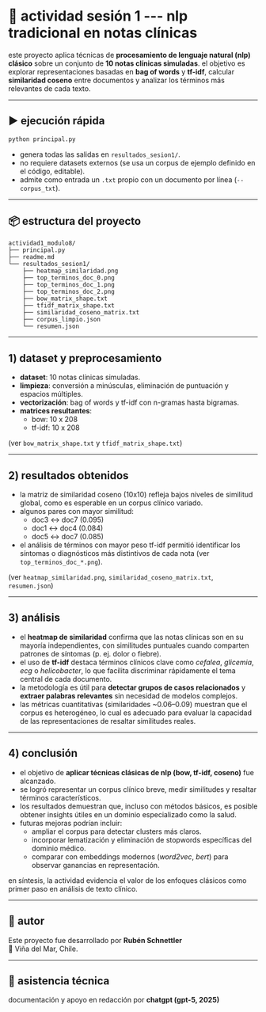 # 📘 actividad sesión 1 --- nlp tradicional en notas clínicas

este proyecto aplica técnicas de **procesamiento de lenguaje natural (nlp) clásico** sobre un
conjunto de **10 notas clínicas simuladas**. el objetivo es explorar representaciones basadas en
**bag of words** y **tf-idf**, calcular **similaridad coseno** entre documentos y analizar los
términos más relevantes de cada texto.

---

## ▶️ ejecución rápida

```bash
python principal.py
```

- genera todas las salidas en `resultados_sesion1/`.  
- no requiere datasets externos (se usa un corpus de ejemplo definido en el código, editable).  
- admite como entrada un `.txt` propio con un documento por línea (`--corpus_txt`).  

---

## 📦 estructura del proyecto

```
actividad1_modulo8/
├── principal.py
├── readme.md
└── resultados_sesion1/
    ├── heatmap_similaridad.png
    ├── top_terminos_doc_0.png
    ├── top_terminos_doc_1.png
    ├── top_terminos_doc_2.png
    ├── bow_matrix_shape.txt
    ├── tfidf_matrix_shape.txt
    ├── similaridad_coseno_matrix.txt
    ├── corpus_limpio.json
    └── resumen.json
```

---

## 1) dataset y preprocesamiento

- **dataset**: 10 notas clínicas simuladas.  
- **limpieza**: conversión a minúsculas, eliminación de puntuación y espacios múltiples.  
- **vectorización**: bag of words y tf-idf con n-gramas hasta bigramas.  
- **matrices resultantes**:  
  - bow: 10 x 208  
  - tf-idf: 10 x 208  

(ver `bow_matrix_shape.txt` y `tfidf_matrix_shape.txt`)  

---

## 2) resultados obtenidos

- la matriz de similaridad coseno (10x10) refleja bajos niveles de similitud global, como es esperable
  en un corpus clínico variado.  
- algunos pares con mayor similitud:  
  - doc3 ↔ doc7 (0.095)  
  - doc1 ↔ doc4 (0.084)  
  - doc5 ↔ doc7 (0.085)  
- el análisis de términos con mayor peso tf-idf permitió identificar los síntomas o diagnósticos más
  distintivos de cada nota (ver `top_terminos_doc_*.png`).  

(ver `heatmap_similaridad.png`, `similaridad_coseno_matrix.txt`, `resumen.json`)  

---

## 3) análisis

- el **heatmap de similaridad** confirma que las notas clínicas son en su mayoría independientes,
  con similitudes puntuales cuando comparten patrones de síntomas (p. ej. dolor o fiebre).  
- el uso de **tf-idf** destaca términos clínicos clave como *cefalea*, *glicemia*, *ecg* o *helicobacter*,
  lo que facilita discriminar rápidamente el tema central de cada documento.  
- la metodología es útil para **detectar grupos de casos relacionados** y **extraer palabras relevantes**
  sin necesidad de modelos complejos.  
- las métricas cuantitativas (similaridades ~0.06–0.09) muestran que el corpus es heterogéneo, lo cual es
  adecuado para evaluar la capacidad de las representaciones de resaltar similitudes reales.  

---

## 4) conclusión

- el objetivo de **aplicar técnicas clásicas de nlp (bow, tf-idf, coseno)** fue alcanzado.  
- se logró representar un corpus clínico breve, medir similitudes y resaltar términos característicos.  
- los resultados demuestran que, incluso con métodos básicos, es posible obtener insights útiles en un
  dominio especializado como la salud.  
- futuras mejoras podrían incluir:  
  - ampliar el corpus para detectar clusters más claros.  
  - incorporar lematización y eliminación de stopwords específicas del dominio médico.  
  - comparar con embeddings modernos (*word2vec*, *bert*) para observar ganancias en representación.  

en síntesis, la actividad evidencia el valor de los enfoques clásicos como primer paso en análisis de
texto clínico.  

---

## 👤 autor

Este proyecto fue desarrollado por **Rubén Schnettler**  
📍 Viña del Mar, Chile.  

---

## 🤖 asistencia técnica

documentación y apoyo en redacción por **chatgpt (gpt-5, 2025)**
